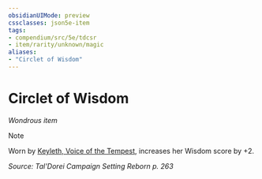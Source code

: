 ```yaml
---
obsidianUIMode: preview
cssclasses: json5e-item
tags:
- compendium/src/5e/tdcsr
- item/rarity/unknown/magic
aliases: 
- "Circlet of Wisdom"
---
```

# Circlet of Wisdom
*Wondrous item*  


> [!note]
> Worn by [Keyleth, Voice of the Tempest](Mechanics/bestiary/npc/keyleth-voice-of-the-tempest-tdcsr.md), increases her Wisdom score by +2.

*Source: Tal'Dorei Campaign Setting Reborn p. 263*